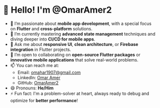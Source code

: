 # 👋 Hello! I'm @OmarAmer2

- 👀 I’m passionate about **mobile app development**, with a special focus on **Flutter** and **cross-platform** solutions.
- 🌱 I’m currently mastering **advanced state management** techniques and diving deeper into **CI/CD for mobile apps**.
- 💬 Ask me about **responsive UI**, **clean architecture**, or **Firebase integration** in Flutter projects.
- 💞️ I’m open to collaborating on **open-source Flutter packages** or **innovative mobile applications** that solve real-world problems.
- 📫 You can reach me at:  
   - Email: omahar1907@gmail.com  
   - LinkedIn: [Omar Amer](https://www.linkedin.com/in/omaramer2)  
   - GitHub: [OmarAmer2](https://github.com/OmarAmer2)
- 😄 Pronouns: **He/Him**
- ⚡ Fun fact: I'm a problem-solver at heart, always ready to debug and optimize for **better performance**!

<!---
OmarAmer2/OmarAmer2 is a ✨ special ✨ repository because its `README.md` (this file) appears on your GitHub profile.
You can click the Preview link to take a look at your changes.
--->
